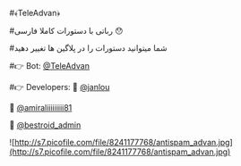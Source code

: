 #﴾TeleAdvan﴿



#رباتی با دستورات کاملا فارسی 😯

#شما میتوانید دستورات را در پلاگین ها تغییر دهید

#👉 Bot: [@TeleAdvan](http://telegram.me/teleadvan)

#👉 Developers: 
👤 [@janlou](http://telegram.me/janlou)

👤 [@amiraliiiiiiiii81](http://telegram.me/amiraliiiiiiiii81)

👤 [@bestroid_admin](http://telegram.me/bestroid_admin)

![http://s7.picofile.com/file/8241177768/antispam_advan.jpg](http://s7.picofile.com/file/8241177768/antispam_advan.jpg)

